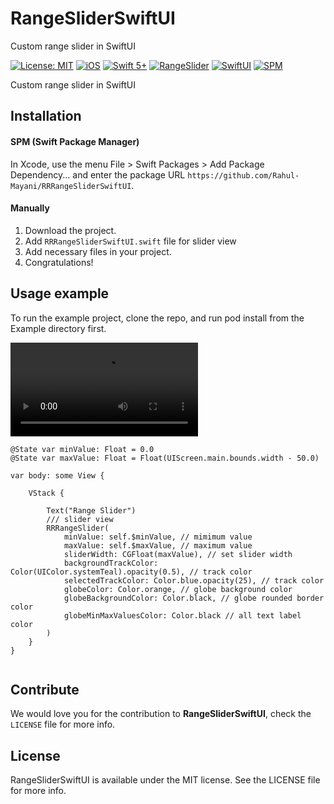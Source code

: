 # RangeSliderSwiftUI
Custom range slider in SwiftUI


[![License: MIT](https://img.shields.io/badge/license-MIT-green.svg?style=flat)](https://github.com/Jigneshmayani90/RangeSliderSwiftUI/blob/main/LICENSE)
[![iOS](https://img.shields.io/badge/Platform-iOS-orange.svg?style=flat)](https://developer.apple.com/ios/)
[![Swift 5+](https://img.shields.io/badge/Swift-5+-orange.svg?style=flat)](https://developer.apple.com/swift/)
[![RangeSlider](https://img.shields.io/badge/Range-Slider-orange.svg?style=flat)](https://github.com/Jigneshmayani90/RangeSliderSwiftUI/)
[![SwiftUI](https://img.shields.io/badge/SwiftUI-orange.svg?style=flat)](https://developer.apple.com/swiftui/)
[![SPM](https://img.shields.io/badge/SPM-orange.svg?style=flat)](https://swift.org/package-manager/)

Custom range slider in SwiftUI

## Installation

#### SPM (Swift Package Manager)
In Xcode, use the menu File > Swift Packages > Add Package Dependency... and enter the package URL `https://github.com/Rahul-Mayani/RRRangeSliderSwiftUI`.

#### Manually
1. Download the project.
2. Add `RRRangeSliderSwiftUI.swift` file for slider view
3. Add necessary files in your project.
4. Congratulations!  

## Usage example
To run the example project, clone the repo, and run pod install from the Example directory first.

![alt text](https://github.com/Jigneshmayani90/RangeSliderSwiftUI/blob/main/sample.mov)

```
@State var minValue: Float = 0.0
@State var maxValue: Float = Float(UIScreen.main.bounds.width - 50.0)

var body: some View {
    
    VStack {
        
        Text("Range Slider")
        /// slider view
        RRRangeSlider(
            minValue: self.$minValue, // mimimum value
            maxValue: self.$maxValue, // maximum value
            sliderWidth: CGFloat(maxValue), // set slider width
            backgroundTrackColor: Color(UIColor.systemTeal).opacity(0.5), // track color
            selectedTrackColor: Color.blue.opacity(25), // track color
            globeColor: Color.orange, // globe background color
            globeBackgroundColor: Color.black, // globe rounded border color
            globeMinMaxValuesColor: Color.black // all text label color
        )
    }
}


```

## Contribute 

We would love you for the contribution to **RangeSliderSwiftUI**, check the ``LICENSE`` file for more info.


## License

RangeSliderSwiftUI is available under the MIT license. See the LICENSE file for more info.
